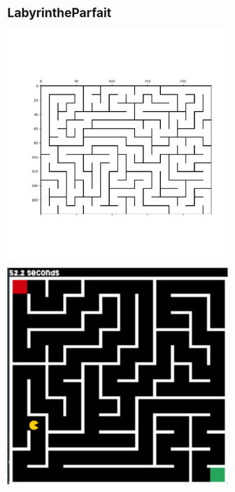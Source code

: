 # LabyrintheParfait

![Alt text](screenshots/python.png?raw=true "Python")

![Alt text](screenshots/sfml.png?raw=true "SFML")


